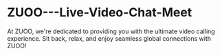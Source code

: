 # ZUOO---Live-Video-Chat-Meet
At ZUOO, we're dedicated to providing you with the ultimate video calling experience. Sit back, relax, and enjoy seamless global connections with ZUOO!
